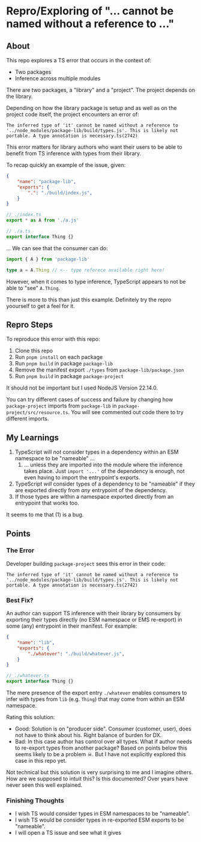 # Repro/Exploring of "... cannot be named without a reference to ..."

## About

This repo explores a TS error that occurs in the context of:

- Two packages
- Inference across multiple modules

There are two packages, a "library" and a "project". The project depends on the library.

Depending on how the library package is setup and as well as on the project code itself, the project encounters an error of:

```
The inferred type of 'it' cannot be named without a reference to '../node_modules/package-lib/build/types.js'. This is likely not portable. A type annotation is necessary.ts(2742)
```

This error matters for library authors who want their users to be able to benefit from TS inference with types from their library.

To recap quickly an example of the issue, given:

```json
{
	"name": "package-lib",
	"exports": {
		".": "./build/index.js",
	}
}
```

```ts
// ./index.ts
export * as A from './a.js'

// ./a.ts
export interface Thing {}
```

... We can see that the consumer can do:

```ts
import { A } from 'package-lib'

type a = A.Thing // <-- type referece available right here!
```

However, when it comes to type inference, TypeScript appears to not be able to "see" `A.Thing`.

There is more to this than just this example. Definitely try the repro yoourself to get a feel for it.

## Repro Steps

To reproduce this error with this repo:

1. Clone this repo
2. Run `pnpm install` on each package
3. Run `pnpm build` in package `package-lib`
4. Remove the manifest export `./types` from `package-lib/package.json`
5. Run `pnpm build` in package `package-project`

It should not be important but I used NodeJS Version 22.14.0.

You can try different cases of success and failure by changing how `package-project` imports from `package-lib` in `package-project/src/resource.ts`. You will see commented out code there to try different imports.

## My Learnings

1. TypeScript will _not_ consider types in a dependency within an ESM namespace to be "nameable" ...
	1. ... unless they are imported into the module where the inference takes place. Just `import '...'` of the dependency is enough, not even having to import the entrypoint's exports.
2. TypeScript _will_ consider types of a dependency to be "nameable" if they are exported directly from _any_ entrypoint of the dependency.
3. If those types are within a namespace exported directly from an entrypoint that works too.

It seems to me that (1) is a bug.

## Points

### The Error

Developer building `package-project` sees this error in their code:

```
The inferred type of 'it' cannot be named without a reference to '../node_modules/package-lib/build/types.js'. This is likely not portable. A type annotation is necessary.ts(2742)
```

### Best Fix?

An author can support TS inference with their library by consumers by exporting their types directly (no ESM namespace or EMS re-export) in some (any) entrypoint in their manifest. For example:

```json
{
	"name": "lib",
	"exports": {
		"./whatever": "./build/whatever.js",
	}
}
```

```ts
// ./whatever.ts
export interface Thing {}
```

The mere presence of the export entry `./whatever` enables consumers to infer with types from `lib` (e.g. `Thing`) that may come from within an ESM namespace.

Rating this solution:

- Good: Solution is on "producer side". Consumer (customer, user), does not have to think about his. Right balance of burden for DX. 
- Bad: In this case author has control over all types. What if author needs to re-export types from another package? Based on points below this seems likely to be a problem ☠. But I have not explicitly explored this case in this repo yet.

Not technical but this solution is very surprising to me and I imagine others. How are we supposed to intuit this? Is this documented? Over years have never seen this well explained.

### Finishing Thoughts

- I wish TS would consider types in ESM namespaces to be "nameable". 
- I wish TS would be consider types in re-exported ESM exports to be "nameable".
- I will open a TS issue and see what it gives
